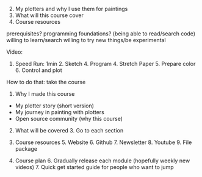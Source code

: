 

2. My plotters and why I use them for paintings
3. What will this course cover
4. Course resources


prerequisites?
    programming foundations? (being able to read/search code)
    willing to learn/search
    willing to try new things/be experimental
    
Video:
1. Speed Run: 1min 
   2. Sketch
   4. Program 
   4. Stretch Paper 
   5. Prepare color 
   6. Control and plot 

How to do that: take the course 

1. Why I made this course
- My plotter story (short version)
- My journey in painting with plotters 
- Open source community (why this course)

2. What will be covered 
   3. Go to each section 

4. Course resources
   5. Website 
   6. Github 
   7. Newsletter 
   8. Youtube
   9. File package
5. Course plan
   6. Gradually release each module (hopefully weekly new videos)
   7. Quick get started guide for people who want to jump
